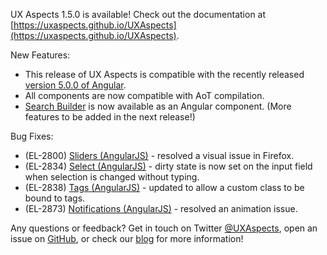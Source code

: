 UX Aspects 1.5.0 is available! Check out the documentation at [https://uxaspects.github.io/UXAspects](https://uxaspects.github.io/UXAspects).

New Features:
* This release of UX Aspects is compatible with the recently released [version 5.0.0 of Angular](https://blog.angular.io/version-5-0-0-of-angular-now-available-37e414935ced).
* All components are now compatible with AoT compilation.
* [Search Builder](https://uxaspects.github.io/UXAspects/#/components/search#search-builder) is now available as an Angular component. (More features to be added in the next release!)

Bug Fixes:
* (EL-2800) [Sliders (AngularJS)](https://uxaspects.github.io/UXAspects/#/components/input-controls#sliders-ng1) - resolved a visual issue in Firefox.
* (EL-2834) [Select (AngularJS)](https://uxaspects.github.io/UXAspects/#/components/select) - dirty state is now set on the input field when selection is changed without typing.
* (EL-2838) [Tags (AngularJS)](https://uxaspects.github.io/UXAspects/#/components/input-controls#tags-ng1) - updated to allow a custom class to be bound to tags.
* (EL-2873) [Notifications (AngularJS)](https://uxaspects.github.io/UXAspects/#/components/notifications#notifications-ng1) - resolved an animation issue.

Any questions or feedback? Get in touch on Twitter [@UXAspects](https://twitter.com/UXAspects), open an issue on [GitHub](https://github.com/UXAspects/UXAspects/issues), or check our [blog](https://uxaspects.github.io/UXAspects/#/blog) for more information!
